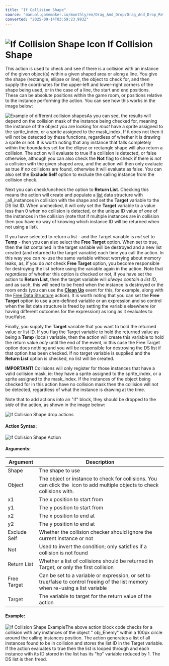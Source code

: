 ```yaml
---
title: "If Collision Shape"
source: "manual.gamemaker.io/monthly/en/Drag_And_Drop/Drag_And_Drop_Reference/Collisions/If_Collision_Shape.htm"
converted: "2025-09-14T03:59:23.993Z"
---
```


# ![If Collision Shape Icon](../../../assets/Images/Scripting_Reference/Drag_And_Drop/Reference/Collisions/i_Collision_Shape.png) If Collision Shape

This action is used to check and see if there is a collision with an instance of the given object(s) within a given shaped area or along a line. You give the shape (rectangle, ellipse or line), the object to check for, and then supply the coordinates for the upper-left and lower-right corners of the shape being used, or in the case of a line, the start and end positions. These can be absolute positions within the game room, or positions relative to the instance performing the action. You can see how this works in the image below:

![Example of different collision shapes](../../../assets/Images/Scripting_Reference/Drag_And_Drop/Reference/Collisions/collision_shape_example.png)As you can see, the results will depend on the collision mask of the instance being checked for, meaning the instance of the object you are looking for _must_ have a sprite assigned to the sprite\_index, or a sprite assigned to the mask\_index. If it does not then it will not be detected by these functions, regardless of whether it is drawing a sprite or not. It is worth noting that any instance that falls completely within the boundaries set for the ellipse or rectangle shape will also return a collision. The action will evaluate to true if a collision is detected, or false otherwise, although you can also check the **Not** flag to check if there is _not_ a collision with the given shaped area, and the action will then only evaluate as true if _no_ collisions are found, otherwise it will evaluate as false. You can also set the **Exclude Self** option to exclude the calling instance from the collision check.

Next you can check/uncheck the option to **Return List**. Checking this means the action will create and populate a [list](../Data_Structures/Data_Structure_Actions.md) data structure with _all_instances in collision with the shape and set the **Target** variable to the DS list ID. When unchecked, it will only set the **Target** variable to a value less than 0 when no collision is detected, or the unique ID value of _one_ of the instances in the collision (note that if multiple instances are in collision then you have no way of knowing which instance ID will be returned when not using a list).

If you have selected to return a list - and the Target variable is _not_ set to **Temp** - then you can also select the **Free Target** option. When set to true, then the list contained in the target variable will be destroyed and a new list created (and returned to the target variable) each time you call the action. In this way you can re-use the same variable without worrying about memory leaks, as, if you do _not_ check **Free Target** option, you become responsible for destroying the list before using the variable again in the action. Note that _regardless_ of whether this option is checked or not, if you have set the action to **Return List**, then the target variable will _always contain a list ID_, and as such, this will need to be freed when the instance is destroyed or the room ends (you can use the [**Clean Up**](../../../The_Asset_Editors/Object_Properties/Object_Events.md) event for this, for example, along with the [Free Data Structure](../Data_Structures/Free_Data_Structure.md) action). It is worth noting that you can set the **Free Target** option to use a pre-defined variable or an expression and so control when the list data structure is freed by setting the variable elsewhere (or having different outcomes for the expression) as long as it evaluates to true/false.

Finally, you supply the **Target** variable that you want to hold the returned value or list ID. If you flag the Target variable to hold the returned value as being a **Temp** (local) variable, then the action will create this variable to hold the return value _only_ until the end of the event, in this case the Free Target option does nothing and you will be responsible for destroying the DS list if that option has been checked. If no target variable is supplied and the **Return List** option is checked, no list will be created.

**IMPORTANT!** Collisions will only register for those instances that have a valid collision mask, ie: they have a sprite assigned to the sprite\_index, or a sprite assigned to the mask\_index. If the instances of the object being checked for in this action have no collision mask then the collision will not be detected, regardless of what the instance is drawing at the time.

Note that to add actions into an "if" block, they should be dropped to the _side_ of the action, as shown in the image below:

![If Collision Shape drop actions](../../../assets/Images/Scripting_Reference/Drag_And_Drop/Reference/Collisions/If_Collision_Shape.png)

#### Action Syntax:

![If Collision Shape Action](../../../assets/Images/Scripting_Reference/Drag_And_Drop/Reference/Collisions/a_Collision_Shape.png)

#### Arguments:

| Argument | Description |
| --- | --- |
| Shape | The shape to use |
| Object | The object or instance to check for collisions. You can click the  icon to add multiple objects to check collisions with. |
| x1 | The x position to start from |
| y1 | The y position to start from |
| x2 | The x position to end at |
| y2 | The y position to end at |
| Exclude Self | Whether the collision checker should ignore the current instance or not |
| Not | Used to invert the condition; only satisfies if a collision is not found |
| Return List | Whether a list of collisions should be returned in Target, or only the first collision |
| Free Target | Can be set to a variable or expression, or set to true/false to control freeing of the list memory when re-using a list variable |
| Target | The variable to target for the return value of the action |

#### Example:

![If Collision Shape Example](../../../assets/Images/Scripting_Reference/Drag_And_Drop/Reference/Collisions/e_Collision_Shape.png)The above action block code checks for a collision with any instances of the object " obj\_Enemy" within a 100px circle around the calling instances position. The action generates a list of all instances found to be in collision and stores the list ID in the Target variable. If the action evaluates to true then the list is looped through and each instance with its ID stored in the list has its "hp" variable reduced by 1. The DS list is then freed.